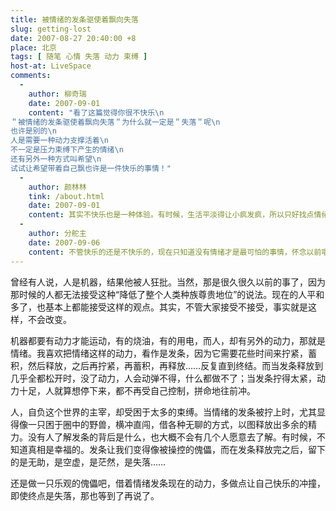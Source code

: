 ```yaml
---
title: 被情绪的发条驱使着飘向失落
slug: getting-lost
date: 2007-08-27 20:40:00 +8
place: 北京
tags: [ 随笔 心情 失落 动力 束缚 ]
host-at: LiveSpace
comments:
  -
    author: 柳奇瑞
    date: 2007-09-01
    content: "看了这篇觉得你很不快乐\n
＂被情绪的发条驱使着飘向失落＂为什么就一定是＂失落＂呢\n
也许是别的\n
人是需要一种动力支撑活着\n
不一定是压力束缚下产生的情绪\n
还有另外一种方式叫希望\n
试试让希望带着自己飘也许是一件快乐的事情！"
  -
    author: 颜林林
    tink: /about.html
    date: 2007-09-01
    content: 其实不快乐也是一种体验。有时候，生活平淡得让小疯发疯，所以只好找点情绪的借口，“自虐”一下 ^_^
  -
    author: 分舵主
    date: 2007-09-06
    content: 不管快乐的还是不快乐的，现在只知道没有情绪才是最可怕的事情，怀念以前唱着” 我的爱赤裸裸，我的爱哦赤裸裸”的大胆发泄情绪的年代。
---
```

曾经有人说，人是机器，结果他被人狂批。当然，那是很久很久以前的事了，因为那时候的人都无法接受这种“降低了整个人类种族尊贵地位”的说法。现在的人平和多了，也基本上都能接受这样的观点。其实，不管大家接受不接受，事实就是这样，不会改变。

机器都要有动力才能运动，有的烧油，有的用电，而人，却有另外的动力，那就是情绪。我喜欢把情绪这样的动力，看作是发条，因为它需要花些时间来拧紧，蓄积，然后释放，之后再拧紧，再蓄积，再释放……反复直到终结。而当发条释放到几乎全都松开时，没了动力，人会动弹不得，什么都做不了；当发条拧得太紧，动力十足，人就算想停下来，都不再受自己控制，拼命地往前冲。

人，自负这个世界的主宰，却受困于太多的束缚。当情绪的发条被拧上时，尤其显得像一只困于圈中的野兽，横冲直闯，借各种无聊的方式，以图释放出多余的精力。没有人了解发条的背后是什么，也大概不会有几个人愿意去了解。有时候，不知道真相是幸福的。发条让我们变得像被操控的傀儡，而在发条释放完之后，留下的是无助，是空虚，是茫然，是失落……

还是做一只乐观的傀儡吧，借着情绪发条现在的动力，多做点让自己快乐的冲撞，即使终点是失落，那也等到了再说了。
